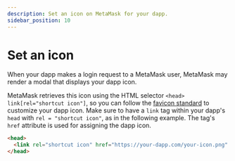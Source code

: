 ```yaml
---
description: Set an icon on MetaMask for your dapp.
sidebar_position: 10
---
```


# Set an icon

When your dapp makes a login request to a MetaMask user, MetaMask may render a modal that displays
your dapp icon.

MetaMask retrieves this icon using the HTML selector `<head> link[rel="shortcut icon"]`, so you can
follow the [favicon standard](https://en.wikipedia.org/wiki/Favicon) to customize your dapp icon.
Make sure to have a `link` tag within your dapp's `head` with `rel = "shortcut icon"`, as in the
following example.
The tag's `href` attribute is used for assigning the dapp icon.

```html
<head>
  <link rel="shortcut icon" href="https://your-dapp.com/your-icon.png" />
</head>
```
